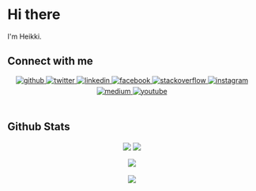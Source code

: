# Hi there

I'm Heikki. 

## Connect with me  
<div align="center">
<a href="https://github.com/drodil" target="_blank">
<img src=https://img.shields.io/badge/github-%2324292e.svg?&style=for-the-badge&logo=github&logoColor=white alt=github style="margin-bottom: 5px;" />
</a>
<a href="https://twitter.com/dr0dil" target="_blank">
<img src=https://img.shields.io/badge/twitter-%2300acee.svg?&style=for-the-badge&logo=twitter&logoColor=white alt=twitter style="margin-bottom: 5px;" />
</a>
<a href="https://linkedin.com/in/heikkihellgren" target="_blank">
<img src=https://img.shields.io/badge/linkedin-%231E77B5.svg?&style=for-the-badge&logo=linkedin&logoColor=white alt=linkedin style="margin-bottom: 5px;" />
</a>
<a href="https://www.facebook.com/drodil" target="_blank">
<img src=https://img.shields.io/badge/facebook-%232E87FB.svg?&style=for-the-badge&logo=facebook&logoColor=white alt=facebook style="margin-bottom: 5px;" />
</a>
<a href="https://stackoverflow.com/users/1118878/drodil" target="_blank">
<img src=https://img.shields.io/badge/stackoverflow-%23F28032.svg?&style=for-the-badge&logo=stackoverflow&logoColor=white alt=stackoverflow style="margin-bottom: 5px;" />
</a>
<a href="https://instagram.com/dr0dil" target="_blank">
<img src=https://img.shields.io/badge/instagram-%23000000.svg?&style=for-the-badge&logo=instagram&logoColor=white alt=instagram style="margin-bottom: 5px;" />
</a>
<a href="https://medium.com/drodil" target="_blank">
<img src=https://img.shields.io/badge/medium-%23292929.svg?&style=for-the-badge&logo=medium&logoColor=white alt=medium style="margin-bottom: 5px;" />
</a>
<a href="https://www.youtube.com/user/drodil" target="_blank">
<img src=https://img.shields.io/badge/youtube-%23EE4831.svg?&style=for-the-badge&logo=youtube&logoColor=white alt=youtube style="margin-bottom: 5px;" />
</a>  
</div>  
  
<br/>  

## Github Stats  
<div align="center"><img src="https://github-readme-stats.vercel.app/api?username=drodil&show_icons=true&theme=dark&hide_border=true" align="center" />  
<img src="https://github-readme-stats.vercel.app/api/top-langs/?username=drodil&hide_border=true&theme=dark&compact=true" align="center" /></div>

<br/>  

<div align="center">
<img src="https://komarev.com/ghpvc/?username=drodil&&style=flat-square" align="center" />
</div>  
  
<br/>  

<div align="center">
    <a href="https://paypal.me/drodil" target="_blank" style="display: inline-block;">
        <img
            src="https://img.shields.io/badge/Donate-PayPal-blue.svg?style=flat-square" 
            align="center"
        />
    </a></div>
<br />
